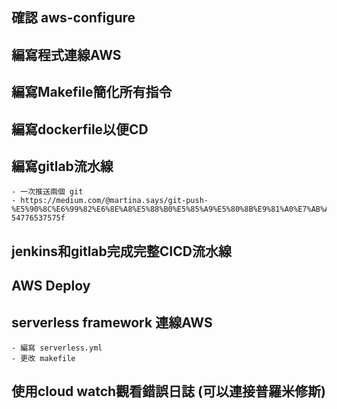 ## 確認 aws-configure
## 編寫程式連線AWS 
## 編寫Makefile簡化所有指令
## 編寫dockerfile以便CD

## 編寫gitlab流水線 
    - 一次推送兩個 git
    - https://medium.com/@martina.says/git-push-%E5%90%8C%E6%99%82%E6%8E%A8%E5%88%B0%E5%85%A9%E5%80%8B%E9%81%A0%E7%AB%AF%E5%84%B2%E5%AD%98%E5%BA%AB-54776537575f

## jenkins和gitlab完成完整CICD流水線
## AWS Deploy
## serverless framework 連線AWS
    - 編寫 serverless.yml
    - 更改 makefile
## 使用cloud watch觀看錯誤日誌 (可以連接普羅米修斯)